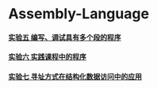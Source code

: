 # Assembly-Language

#### [实验五 编写、调试具有多个段的程序](/实验五%20编写、调试具有多个段的程序)
#### [实验六 实践课程中的程序](/实验六%20实践课程中的程序)
#### [实验七 寻址方式在结构化数据访问中的应用](/实验七%20寻址方式在结构化数据访问中的应用)
